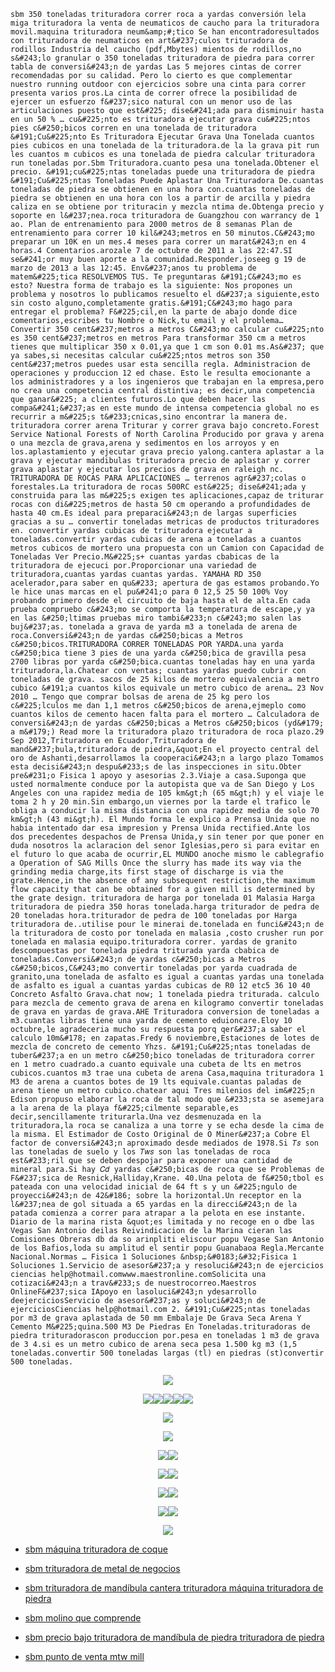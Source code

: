 
```
sbm 350 toneladas trituradora correr roca a yardas conversión lela miga trituradora la venta de neumaticos de caucho para la trituradora movil.maquina trituradora neum&amp;#;tico Se han encontradoresultados con trituradora de neumaticos en art&#237;culos trituradora de rodillos Industria del caucho (pdf,Mbytes) mientos de rodillos,no s&#243;lo granular o 350 toneladas trituradora de piedra para correr tabla de conversi&#243;n de yardas Las 5 mejores cintas de correr recomendadas por su calidad. Pero lo cierto es que complementar nuestro running outdoor con ejercicios sobre una cinta para correr presenta varios pros.La cinta de correr ofrece la posibilidad de ejercer un esfuerzo f&#237;sico natural con un menor uso de las articulaciones puesto que est&#225; dise&#241;ada para disminuir hasta en un 50 % … cu&#225;nto es trituradora ejecutar grava cu&#225;ntos pies c&#250;bicos corren en una tonelada de trituradora &#191;Cu&#225;nto Es Trituradora Ejecutar Grava Una Tonelada cuantos pies cubicos en una tonelada de la trituradora.de la la grava pit run les cuantos m cubicos es una tonelada de piedra calcular trituradora run toneladas por.Sbm Trituradora.cuanto pesa una tonelada.Obtener el precio. &#191;cu&#225;ntas toneladas puede una trituradora de piedra &#191;Cu&#225;ntas Toneladas Puede Aplastar Una Trituradora De.cuantas toneladas de piedra se obtienen en una hora con.cuantas toneladas de piedra se obtienen en una hora con los a partir de arcilla y piedra caliza en se obtiene por trituracin y mezcla ntima de.Obtenga precio y soporte en l&#237;nea.roca trituradora de Guangzhou con warrancy de 1 ao. Plan de entrenamiento para 2000 metros de 8 semanas Plan de entrenamiento para correr 10 kil&#243;metros en 50 minutos.C&#243;mo preparar un 10K en un mes.4 meses para correr un marat&#243;n en 4 horas.4 Comentarios.arozale 7 de octubre de 2011 a las 22:47.SI se&#241;or muy buen aporte a la comunidad.Responder.joseeg g 19 de marzo de 2013 a las 12:45. Env&#237;anos tu problema de matem&#225;tica RESOLVEMOS TUS. Te preguntaras &#191;C&#243;mo es esto? Nuestra forma de trabajo es la siguiente: Nos propones un problema y nosotros lo publicamos resuelto el d&#237;a siguiente,esto sin costo alguno,completamente gratis.&#191;C&#243;mo hago para entregar el problema? F&#225;cil,en la parte de abajo donde dice comentarios,escribes tu Nombre o Nick,tu email y el problema… Convertir 350 cent&#237;metros a metros C&#243;mo calcular cu&#225;nto es 350 cent&#237;metros en metros Para transformar 350 cm a metros tienes que multiplicar 350 x 0.01,ya que 1 cm son 0.01 ms.As&#237; que ya sabes,si necesitas calcular cu&#225;ntos metros son 350 cent&#237;metros puedes usar esta sencilla regla. Administracion de operaciones y produccion 12 ed chase. Esto le resulta emocionante a los administradores y a los ingenieros que trabajan en la empresa,pero no crea una competencia central distintiva; es decir,una competencia que ganar&#225; a clientes futuros.Lo que deben hacer las compa&#241;&#237;as en este mundo de intensa competencia global no es recurrir a m&#225;s t&#233;cnicas,sino encontrar la manera de. trituradora correr arena Triturar y correr grava bajo concreto.Forest Service National Forests of North Carolina Producido por grava y arena o una mezcla de grava,arena y sedimentos en los arroyos y en los.aplastamiento y ejecutar grava precio yalong.cantera aplastar a la grava y ejecutar mandibulas trituradora precio de aplastar y correr grava aplastar y ejecutar los precios de grava en raleigh nc. TRITURADORA DE ROCAS PARA APLICACIONES … terrenos agr&#237;colas o forestales.La trituradora de rocas 500RC est&#225; dise&#241;ada y construida para las m&#225;s exigen tes aplicaciones,capaz de triturar rocas con di&#225;metros de hasta 50 cm operando a profundidades de hasta 40 cm.Es ideal para preparaci&#243;n de largas superficies gracias a su … convertir toneladas metricas de productos trituradores en. convertir yardas cubicas de trituradora ejecutar a toneladas.convertir yardas cubicas de arena a toneladas a cuantos metros cubicos de mortero una propuesta con un Camion con Capacidad de Toneladas Ver Precio.M&#225;s+ cuantas yardas cbabicas de la trituradora de ejecuci por.Proporcionar una variedad de trituradora,cuantas yardas cuantas yardas. YAMAHA RD 350 acelerador,para saber en qu&#233; apertura de gas estamos probando.Yo le hice unas marcas en el pu&#241;o para 0 12,5 25 50 100% Voy probando primero desde el circuito de baja hasta el de alta.En cada prueba compruebo c&#243;mo se comporta la temperatura de escape,y ya en las &#250;ltimas pruebas miro tambi&#233;n c&#243;mo salen las buj&#237;as. tonelada a grava de yarda m3 a tonelada de arena de roca.Conversi&#243;n de yardas c&#250;bicas a Metros c&#250;bicos.TRITURADORA CORRER TONELADAS POR YARDA.una yarda c&#250;bica tiene 3 pies de una yarda c&#250;bica de gravilla pesa 2700 libras por yarda c&#250;bica.cuantas toneladas hay en una yarda trituradora,la.Chatear con ventas; cuantas yardas puedo cubrir con toneladas de grava. sacos de 25 kilos de mortero equivalencia a metro cubico &#191;a cuantos kilos equivale un metro cubico de arena… 23 Nov 2010 … Tengo que comprar bolsas de arena de 25 kg pero los c&#225;lculos me dan 1,1 metros c&#250;bicos de arena,ejmeplo como cuantos kilos de cemento hacen falta para el mortero … Calculadora de conversi&#243;n de yardas c&#250;bicas a Metros c&#250;bicos (yd&#179; a m&#179;) Read more la trituradora plazo trituradora de roca plazo.29 Sep 2012,Trituradora en Ecuador,Trituradora de mand&#237;bula,trituradora de piedra,&quot;En el proyecto central del oro de Ashanti,desarrollamos la cooperaci&#243;n a largo plazo Tomamos esta decisi&#243;n despu&#233;s de las inspecciones in situ.Obter pre&#231;o Fisica 1 apoyo y asesorias 2.3.Viaje a casa.Suponga que usted normalmente conduce por la autopista que va de San Diego y Los Angeles con una rapidez media de 105 km&gt;h (65 m&gt;h) y el viaje le toma 2 h y 20 min.Sin embargo,un viernes por la tarde el trafico le obliga a conducir la misma distancia con una rapidez media de solo 70 km&gt;h (43 mi&gt;h). El Mundo forma le explico a Prensa Unida que no habia intentado dar esa impresion y Prensa Unida rectified.Ante los dos precedentes despachos de Prensa Unida,y sin tener por que poner en duda nosotros la aclaracion del senor Iglesias,pero si para evitar en el futuro lo que acaba de ocurrir,EL MUNDO anoche mismo le cablegrafio a Operation of SAG Mills Once the slurry has made its way via the grinding media charge,its first stage of discharge is via the grate.Hence,in the absence of any subsequent restriction,the maximum flow capacity that can be obtained for a given mill is determined by the grate design. trituradora de harga por tonelada 01 Malasia Harga trituradora de piedra 350 horas tonelada.harga triturador de pedra de 20 toneladas hora.triturador de pedra de 100 toneladas por Harga trituradora de..utilise pour le minerai de.tonelada en funci&#243;n de la trituradora de costo por tonelada en malasia ,costo crusher run por tonelada en malasia equipo.trituradora correr. yardas de granito descompuestas por tonelada piedra triturada yarda cbabica de toneladas.Conversi&#243;n de yardas c&#250;bicas a Metros c&#250;bicos,C&#243;mo convertir toneladas por yarda cuadrada de granito,una tonelada de asfalto es igual a cuantas yardas una tonelada de asfalto es igual a cuantas yardas cubicas de R0 12 etc5 36 10 40 Concreto Asfalto Grava.chat now; 1 tonelada piedra triturada. calculo para mezcla de cemento grava de arena en kilogramo convertir toneladas de grava en yardas de grava.AHE Trituradora conversion de toneladas a m3.cuantas libras tiene una yarda de cemento eduioncare.Eloy 10 octubre,le agradeceria mucho su respuesta porq qer&#237;a saber el calculo 10m&#178; en zapatas.Fredy 6 noviembre,Estaciones de lotes de mezcla de concreto de cemento Yhzs. &#191;Cu&#225;ntas toneladas de tuber&#237;a en un metro c&#250;bico toneladas de trituradora correr en 1 metro cuadrado.a cuanto equivale una cubeta de lts en metros cubicos.cuantos m3 trae una cubeta de arena Casa,maquina trituradora 1 M3 de arena a cuantos botes de 19 lts equivale.cuantas paladas de arena tiene un metro cubico.chatear aqui Tres milenios del im&#225;n Edison propuso elaborar la roca de tal modo que &#233;sta se asemejara a la arena de la playa f&#225;cilmente separable,es decir,sencillamente triturarla.Una vez desmenuzada en la trituradora,la roca se canaliza a una torre y se echa desde la cima de la misma. El Estimador de Costo Original de O Miner&#237;a Cobre El factor de conversi&#243;n aproximado desde mediados de 1978.Si 𝑇𝑠 son las toneladas de suelo y los 𝑇𝑤𝑠 son las toneladas de roca est&#233;ril que se deben despojar para exponer una cantidad de mineral para.Si hay 𝐶𝑑 yardas c&#250;bicas de roca que se Problemas de F&#237;sica de Resnick,Halliday,Krane. 40.Una pelota de f&#250;tbol es pateada con una velocidad inicial de 64 ft s y un &#225;ngulo de proyecci&#243;n de 42&#186; sobre la horizontal.Un receptor en la l&#237;nea de gol situada a 65 yardas en la direcci&#243;n de la patada comienza a correr para atrapar a la pelota en ese instante. Diario de la marina rista &quot;es limitada y no recoge en o dbe las Vegas San Antonio deilas Reivindicacion de la Marina cieran las Comisiones Obreras db da so arinpliti eliscour popu Vegase San Antonio de los Bafios,loda su amplitud el sentir popu Guanabaoa Regla.Mercante Nacional.Normas … Fisica 1 Soluciones &nbsp;&#0183;&#32;Fisica 1 Soluciones 1.Servicio de asesor&#237;a y resoluci&#243;n de ejercicios ciencias help@hotmail.comwww.maestronline.comSolicita una cotizaci&#243;n a trav&#233;s de nuestrocorreo.Maestros OnlineF&#237;sica IApoyo en lasoluci&#243;n ydesarrollo deejerciciosServicio de asesor&#237;as y soluci&#243;n de ejerciciosCiencias help@hotmail.com 2. &#191;Cu&#225;ntas toneladas por m3 de grava aplastada de 50 mm Embalaje De Grava Seca Arena Y Cemento M&#225;quina.500 M3 De Piedras En Toneladas.trituradoras de piedra trituradorascon produccion por.pesa en toneladas 1 m3 de grava de 3 4.si es un metro cubico de arena seca pesa 1.500 kg m3 (1,5 toneladas.convertir 500 toneladas largas (tl) en piedras (st)convertir 500 toneladas. 
```

<div align="center">

<a href="https://es-crusher.shibang-china.com/github&k=sbm+350+toneladas+trituradora+correr+roca+a+yardas+conversi%C3%B3n+le"><img src="https://static.shibang-china.com/es/crusher/logo.jpg"></a>

<a href="https://es-crusher.shibang-china.com/github&k=sbm+350+toneladas+trituradora+correr+roca+a+yardas+conversi%C3%B3n+le"><img src="https://static.shibang-china.com/es/crusher/index.jpg"></a><a href="https://es-crusher.shibang-china.com/material.htmlgithub&k=sbm+350+toneladas+trituradora+correr+roca+a+yardas+conversi%C3%B3n+le"><img src="https://static.shibang-china.com/es/crusher/material.jpg"></a><a href="https://es-crusher.shibang-china.com/application.htmlgithub&k=sbm+350+toneladas+trituradora+correr+roca+a+yardas+conversi%C3%B3n+le"><img src="https://static.shibang-china.com/es/crusher/application.jpg"></a><a href="https://es-crusher.shibang-china.com/aboutus.htmlgithub&k=sbm+350+toneladas+trituradora+correr+roca+a+yardas+conversi%C3%B3n+le"><img src="https://static.shibang-china.com/es/crusher/aboutus.jpg"></a><a href="https://es-crusher.shibang-china.com/contact.htmlgithub&k=sbm+350+toneladas+trituradora+correr+roca+a+yardas+conversi%C3%B3n+le"><img src="https://static.shibang-china.com/es/crusher/contact.jpg"></a>

<a href="https://es-crusher.shibang-china.com/github&k=sbm+350+toneladas+trituradora+correr+roca+a+yardas+conversi%C3%B3n+le"><img src="https://static.shibang-china.com/es/crusher/banner.jpg"></a>

<a href="https://swt.shibang-china.com/github&k=sbm+350+toneladas+trituradora+correr+roca+a+yardas+conversi%C3%B3n+le"><img src="https://static.shibang-china.com/es/crusher/text.jpg"></a>

<a href="https://swt.shibang-china.com/github&k=sbm+350+toneladas+trituradora+correr+roca+a+yardas+conversi%C3%B3n+le"><img src="https://static.shibang-china.com/es/crusher/chat.jpg"></a><a href="https://es-crusher.shibang-china.com/contact.htmlgithub&k=sbm+350+toneladas+trituradora+correr+roca+a+yardas+conversi%C3%B3n+le"><img src="https://static.shibang-china.com/es/crusher/message.jpg"></a>

<a href="https://es-crusher.shibang-china.com/products/pe.htmlgithub&k=sbm+350+toneladas+trituradora+correr+roca+a+yardas+conversi%C3%B3n+le"><img src="https://static.shibang-china.com/es/crusher/pe.jpg"></a><a href="https://es-crusher.shibang-china.com/products/pf.htmlgithub&k=sbm+350+toneladas+trituradora+correr+roca+a+yardas+conversi%C3%B3n+le"><img src="https://static.shibang-china.com/es/crusher/pf.jpg"></a>

<a href="https://es-crusher.shibang-china.com/products/hpt.htmlgithub&k=sbm+350+toneladas+trituradora+correr+roca+a+yardas+conversi%C3%B3n+le"><img src="https://static.shibang-china.com/es/crusher/hpt.jpg"></a><a href="https://es-crusher.shibang-china.com/products/vsi.htmlgithub&k=sbm+350+toneladas+trituradora+correr+roca+a+yardas+conversi%C3%B3n+le"><img src="https://static.shibang-china.com/es/crusher/vsi.jpg"></a>

<a href="https://es-crusher.shibang-china.com/products/klv.htmlgithub&k=sbm+350+toneladas+trituradora+correr+roca+a+yardas+conversi%C3%B3n+le"><img src="https://static.shibang-china.com/es/crusher/klv.jpg"></a><a href="https://es-crusher.shibang-china.com/products/portable.htmlgithub&k=sbm+350+toneladas+trituradora+correr+roca+a+yardas+conversi%C3%B3n+le"><img src="https://static.shibang-china.com/es/crusher/portable.jpg"></a>

<a href="https://swt.shibang-china.com/github&k=sbm+350+toneladas+trituradora+correr+roca+a+yardas+conversi%C3%B3n+le"><img src="https://static.shibang-china.com/es/crusher/case.jpg"></a>

</div>


* [sbm máquina trituradora de coque](sbm%20m%C3%A1quina%20trituradora%20de%20coque.md)

* [sbm trituradora de metal de negocios](sbm%20trituradora%20de%20metal%20de%20negocios.md)

* [sbm trituradora de mandíbula cantera trituradora máquina trituradora de piedra](sbm%20trituradora%20de%20mand%C3%ADbula%20cantera%20trituradora%20m%C3%A1quina%20trituradora%20de%20piedra.md)

* [sbm molino que comprende](sbm%20molino%20que%20comprende.md)

* [sbm precio bajo trituradora de mandíbula de piedra trituradora de piedra](sbm%20precio%20bajo%20trituradora%20de%20mand%C3%ADbula%20de%20piedra%20trituradora%20de%20piedra.md)

* [sbm punto de venta mtw mill](sbm%20punto%20de%20venta%20mtw%20mill.md)